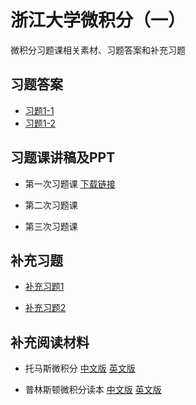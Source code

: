 # 浙江大学微积分（一）
微积分习题课相关素材、习题答案和补充习题

## 习题答案

* [习题1-1](https://raw.githubusercontent.com/Xu-jinhua/Calculus_ZJU/master/%E4%B9%A0%E9%A2%98%E7%AD%94%E6%A1%88/%E4%B9%A0%E9%A2%981-1.pdf)
* [习题1-2](https://raw.githubusercontent.com/Xu-jinhua/Calculus_ZJU/master/%E4%B9%A0%E9%A2%98%E7%AD%94%E6%A1%88/%E4%B9%A0%E9%A2%981-2.pdf)



## 习题课讲稿及PPT

* 第一次习题课 [下载链接](https://raw.githubusercontent.com/Xu-jinhua/Calculus_ZJU/master/%E5%BE%AE%E7%A7%AF%E5%88%86%E4%B9%A0%E9%A2%98%E8%AF%BE1PPT/%E5%BE%AE%E7%A7%AF%E5%88%86%E4%B9%A0%E9%A2%98%E8%AF%BE%E4%B8%80PPT.pdf)

* 第二次习题课 

* 第三次习题课 

## 补充习题

* [补充习题1](https://raw.githubusercontent.com/Xu-jinhua/Calculus_ZJU/master/%E8%A1%A5%E5%85%85%E4%B9%A0%E9%A2%98/%E8%A1%A5%E5%85%85%E4%B9%A0%E9%A2%98-1.pdf)

* [补充习题2](https://raw.githubusercontent.com/Xu-jinhua/Calculus_ZJU/master/%E8%A1%A5%E5%85%85%E4%B9%A0%E9%A2%98/%E8%A1%A5%E5%85%85%E4%B9%A0%E9%A2%98-2.pdf)

## 补充阅读材料

* 托马斯微积分 [中文版]() [英文版]()

* 普林斯顿微积分读本 [中文版]() [英文版]()